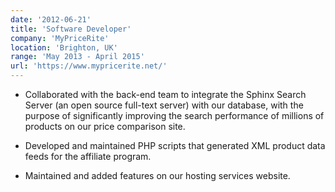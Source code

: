 ```yaml
---
date: '2012-06-21'
title: 'Software Developer'
company: 'MyPriceRite'
location: 'Brighton, UK'
range: 'May 2013 - April 2015'
url: 'https://www.mypricerite.net/'
---
```


- Collaborated with the back-end team to integrate the Sphinx Search Server (an open source full-text server) with our database, with the purpose of significantly improving the search performance of millions of products on our price comparison site.

- Developed and maintained PHP scripts that generated XML product data feeds for the affiliate program.

- Maintained and added features on our hosting services website.
